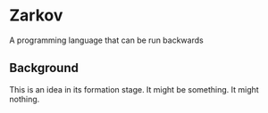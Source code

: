 # Zarkov
A programming language that can be run backwards

## Background
This is an idea in its formation stage. It might be something. It might nothing.
